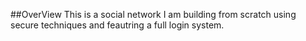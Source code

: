 ##OverView
This is a social network I  am building from scratch using secure techniques and feautring a full login system.
